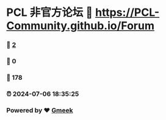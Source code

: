 # PCL 非官方论坛 :link: https://PCL-Community.github.io/Forum 
### :page_facing_up: [2](https://PCL-Community.github.io/Forum/tag.html) 
### :speech_balloon: 0 
### :hibiscus: 178 
### :alarm_clock: 2024-07-06 18:35:25 
### Powered by :heart: [Gmeek](https://github.com/Meekdai/Gmeek)
